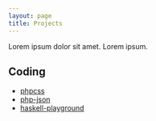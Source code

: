 ```yaml
---
layout: page
title: Projects
---
```


Lorem ipsum dolor sit amet. Lorem ipsum.

## Coding

* [phpcss](phpcss)
* [php-json](php-json)
* [haskell-playground](haskell-playground)
